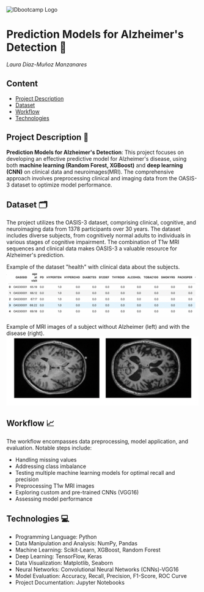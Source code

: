 <img src="https://pbs.twimg.com/profile_images/1392422291808587776/BSCkw4DW_400x400.jpg" alt="IDbootcamp Logo" width="100"/>


# Prediction Models for Alzheimer's Detection 🧠
*Laura Díaz-Muñoz Manzanares*


## Content
- [Project Description](#Project-Description-📝)
- [Dataset](#Dataset)
- [Workflow](#workflow)
- [Technologies](#technologies)

## Project Description 📝
**Prediction Models for Alzheimer's Detection**: This project focuses on developing an effective predictive model for Alzheimer's disease, using both **machine learning (Random Forest, XGBoost)** and **deep learning (CNN)** on clinical data and neuroimages(MRI). The comprehensive approach involves preprocessing clinical and imaging data from the OASIS-3 dataset to optimize model performance.

## Dataset 🗂
The project utilizes the OASIS-3 dataset, comprising clinical, cognitive, and neuroimaging data from 1378 participants over 30 years. The dataset includes diverse subjects, from cognitively normal adults to individuals in various stages of cognitive impairment. The combination of T1w MRI sequences and clinical data makes OASIS-3 a valuable resource for Alzheimer's prediction.

Example of the dataset "health" with clinical data about the subjects. 
<img src="https://github.com/lauradiazmm/Alzheimer-s-Project/blob/main/Data/Image%20example%20dataset.png">

Example of MRI images of a subject without Alzheimer (left) and with the disease (right).
<img src="https://github.com/lauradiazmm/Alzheimer-s-Project/blob/main/Data/Image%20example%20Tw1.png">

## Workflow 📈
The workflow encompasses data preprocessing, model application, and evaluation. Notable steps include: 
* Handling missing values
* Addressing class imbalance
* Testing multiple machine learning models for optimal recall and precision
* Preprocessing T1w MRI images
* Exploring custom and pre-trained CNNs (VGG16)
* Assessing model performance

## Technologies 💻
- Programming Language: Python
- Data Manipulation and Analysis: NumPy, Pandas
- Machine Learning: Scikit-Learn, XGBoost, Random Forest
- Deep Learning: TensorFlow, Keras
- Data Visualization: Matplotlib, Seaborn
- Neural Networks: Convolutional Neural Networks (CNNs)-VGG16
- Model Evaluation: Accuracy, Recall, Precision, F1-Score, ROC Curve
- Project Documentation: Jupyter Notebooks



